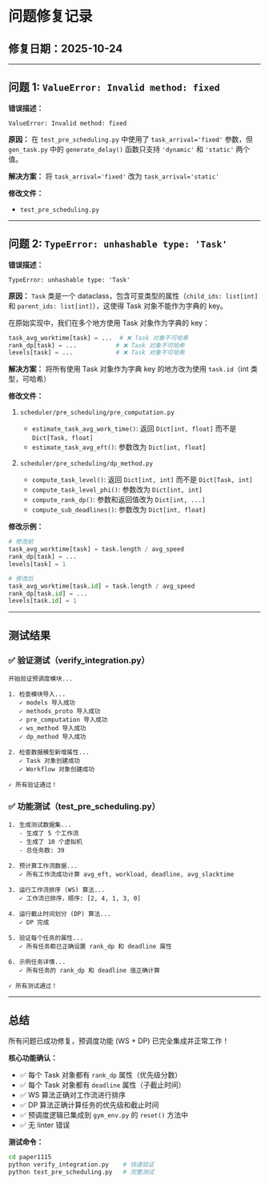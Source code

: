 # 问题修复记录

## 修复日期：2025-10-24

---

## 问题 1: `ValueError: Invalid method: fixed`

**错误描述：**
```
ValueError: Invalid method: fixed
```

**原因：**
在 `test_pre_scheduling.py` 中使用了 `task_arrival='fixed'` 参数，但 `gen_task.py` 中的 `generate_delay()` 函数只支持 `'dynamic'` 和 `'static'` 两个值。

**解决方案：**
将 `task_arrival='fixed'` 改为 `task_arrival='static'`

**修改文件：**
- `test_pre_scheduling.py`

---

## 问题 2: `TypeError: unhashable type: 'Task'`

**错误描述：**
```
TypeError: unhashable type: 'Task'
```

**原因：**
`Task` 类是一个 dataclass，包含可变类型的属性（`child_ids: list[int]` 和 `parent_ids: list[int]`），这使得 Task 对象不能作为字典的 key。

在原始实现中，我们在多个地方使用 Task 对象作为字典的 key：
```python
task_avg_worktime[task] = ...  # ❌ Task 对象不可哈希
rank_dp[task] = ...           # ❌ Task 对象不可哈希
levels[task] = ...            # ❌ Task 对象不可哈希
```

**解决方案：**
将所有使用 Task 对象作为字典 key 的地方改为使用 `task.id`（int 类型，可哈希）

**修改文件：**
1. `scheduler/pre_scheduling/pre_computation.py`
   - `estimate_task_avg_work_time()`: 返回 `Dict[int, float]` 而不是 `Dict[Task, float]`
   - `estimate_task_avg_eft()`: 参数改为 `Dict[int, float]`

2. `scheduler/pre_scheduling/dp_method.py`
   - `compute_task_level()`: 返回 `Dict[int, int]` 而不是 `Dict[Task, int]`
   - `compute_task_level_phi()`: 参数改为 `Dict[int, int]`
   - `compute_rank_dp()`: 参数和返回值改为 `Dict[int, ...]`
   - `compute_sub_deadlines()`: 参数改为 `Dict[int, float]`

**修改示例：**
```python
# 修改前
task_avg_worktime[task] = task.length / avg_speed
rank_dp[task] = ...
levels[task] = 1

# 修改后
task_avg_worktime[task.id] = task.length / avg_speed
rank_dp[task.id] = ...
levels[task.id] = 1
```

---

## 测试结果

### ✅ 验证测试（verify_integration.py）
```
开始验证预调度模块...

1. 检查模块导入...
   ✓ models 导入成功
   ✓ methods_proto 导入成功
   ✓ pre_computation 导入成功
   ✓ ws_method 导入成功
   ✓ dp_method 导入成功

2. 检查数据模型新增属性...
   ✓ Task 对象创建成功
   ✓ Workflow 对象创建成功

✓ 所有验证通过！
```

### ✅ 功能测试（test_pre_scheduling.py）
```
1. 生成测试数据集...
   - 生成了 5 个工作流
   - 生成了 10 个虚拟机
   - 总任务数: 39

2. 预计算工作流数据...
   ✓ 所有工作流成功计算 avg_eft, workload, deadline, avg_slacktime

3. 运行工作流排序 (WS) 算法...
   ✓ 工作流已排序，顺序: [2, 4, 1, 3, 0]

4. 运行截止时间划分 (DP) 算法...
   ✓ DP 完成

5. 验证每个任务的属性...
   ✓ 所有任务都已正确设置 rank_dp 和 deadline 属性

6. 示例任务详情...
   ✓ 所有任务的 rank_dp 和 deadline 值正确计算

✓ 所有测试通过！
```

---

## 总结

所有问题已成功修复，预调度功能 (WS + DP) 已完全集成并正常工作！

**核心功能确认：**
- ✅ 每个 Task 对象都有 `rank_dp` 属性（优先级分数）
- ✅ 每个 Task 对象都有 `deadline` 属性（子截止时间）
- ✅ WS 算法正确对工作流进行排序
- ✅ DP 算法正确计算任务的优先级和截止时间
- ✅ 预调度逻辑已集成到 `gym_env.py` 的 `reset()` 方法中
- ✅ 无 linter 错误

**测试命令：**
```bash
cd paper1115
python verify_integration.py    # 快速验证
python test_pre_scheduling.py   # 完整测试
```

